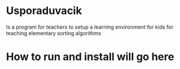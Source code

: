 # Usporaduvacik
Is a program for teachers to setup a learning environment for kids for teaching elementary sorting algorithms

# How to run and install will go here
